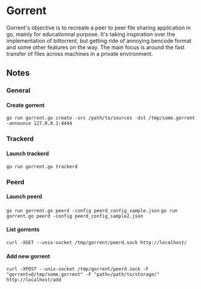 # Gorrent

Gorrent's objective is to recreate a peer to peer file sharing application in go, mainly for educationnal purpose.
It's taking inspiration over the implementation of bittorrent, but getting ride of annoying bencode format and some other features on the way. The main focus is around the fast transfer of files across machines in a private environment.

## Notes

### General

#### Create gorrent
`go run gorrent.go create -src /path/to/sources -dst /tmp/some.gorrent -announce 127.0.0.1:4444`

### Trackerd

#### Launch trackerd
`go run gorrent.go trackerd`

### Peerd

#### Launch peerd
`go run gorrent.go peerd -config peerd_config_sample.json`
`go run gorrent.go peerd -config peerd_config_sample2.json`

#### List gorrents
`curl -XGET --unix-socket /tmp/gorrent/peerd.sock http://localhost/`

#### Add new gorrent
`curl -XPOST --unix-socket /tmp/gorrent/peerd.sock -F "gorrent=@/tmp/some.gorrent" -F "path=/path/to/storage/"  http://localhost/add`

